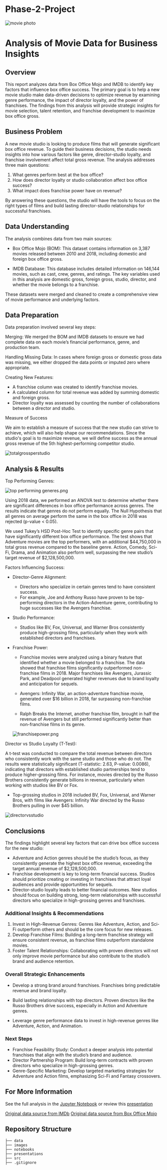 
# Phase-2-Project
![movie photo](<images/premium_photo-1661675440353-6a6019c95bc7.jpeg>)
# Analysis of Movie Data for Business Insights

## Overview
This report analyzes data from Box Office Mojo and IMDB to identify key factors that influence box office success. The primary goal is to help a new movie studio make data-driven decisions to optimize revenue by examining genre performance, the impact of director loyalty, and the power of franchises. The findings from this analysis will provide strategic insights for movie selection, talent retention, and franchise development to maximize box office gross.

## Business Problem 
A new movie studio is looking to produce films that will generate significant box office revenue. To guide their business decisions, the studio needs insights into how various factors like genre, director-studio loyalty, and franchise involvement affect total gross revenue. The analysis addresses three main questions:

  1. What genres perform best at the box office?
  2. How does director loyalty or studio collaboration affect box office success?
  3. What impact does franchise power have on revenue?

By answering these questions, the studio will have the tools to focus on the right types of films and build lasting director-studio relationships for successful franchises.

## Data Understanding 
The analysis combines data from two main sources:

- Box Office Mojo (BOM): This dataset contains information on 3,387 movies released between 2010 and 2018, including domestic and foreign box office gross.

- IMDB Database: This database includes detailed information on 146,144 movies, such as cast, crew, genres, and ratings. The key variables used in this analysis are domestic gross, foreign gross, studio, director, and whether the movie belongs to a franchise.

These datasets were merged and cleaned to create a comprehensive view of movie performance and underlying factors.

## Data Preparation
Data preparation involved several key steps:

Merging: We merged the BOM and IMDB datasets to ensure we had complete data on each movie’s financial performance, genre, and production team.

Handling Missing Data: In cases where foreign gross or domestic gross data was missing, we either dropped the data points or imputed zero where appropriate.

Creating New Features:

- A franchise column was created to identify franchise movies.
- A calculated column for total revenue was added by summing domestic and foreign gross.
- Director loyalty was assessed by counting the number of collaborations between a director and studio.

Measure of Success

We aim to establish a measure of success that the new studio can strive to achieve, which will also help shape our recommendations. Since the studio's goal is to maximize revenue, we will define success as the annual gross revenue of the 5th highest-performing competitor studio.

 ![totalgrossperstudio](<images/total gross per studio.png>)   

## Analysis & Results
Top Performing Genres:

![top performing generes.png](<images/top performing generes.png>)

Using 2018 data, we performed an ANOVA test to determine whether there are significant differences in box office performance across genres. The results indicate that genres do not perform equally. The Null Hypothesis that all genres on average perform the same in the box office in 2018 was rejected (p-value < 0.05).

We used Tukey’s HSD Post-Hoc Test to identify specific genre pairs that have significantly different box office performance. The test shows that Adventure movies are the top performers, with an additional $44,750,000 in total gross revenue compared to the baseline genre. Action, Comedy, Sci-Fi, Drama, and Animation also perform well, surpassing the new studio’s target revenue of $2,128,500,000.
  
Factors Influencing Success:
- Director-Genre Alignment: 
   - Directors who specialize in certain genres tend to have consistent success.
   - For example, Joe and Anthony Russo have proven to be top-performing directors in the Action-Adventure genre, contributing to huge successes like the Avengers franchise.
  
- Studio Performance:
   - Studios like BV, Fox, Universal, and Warner Bros consistently produce high-grossing films, particularly when they work with established directors and franchises.

- Franchise Power:
   - Franchise movies were analyzed using a binary feature that identified whether a movie belonged to a franchise. The data showed that franchise films significantly outperformed non-franchise films in 2018. Major franchises like Avengers, Jurassic Park, and Deadpool generated higher revenues due to brand loyalty and anticipation for sequels.

   - Avengers: Infinity War, an action-adventure franchise movie, generated over $16 billion in 2018, far surpassing non-franchise films.
   - Ralph Breaks the Internet, another franchise film, brought in half the revenue of Avengers but still performed significantly better than non-franchise films in its genre.

  ![franchisepower.png](<images/franchisepower.png>)
   
Director vs Studio Loyalty (T-Test):

A t-test was conducted to compare the total revenue between directors who consistently work with the same studio and those who do not. The results were statistically significant (T-statistic: 2.63, P-value: 0.0086), indicating that directors with established studio partnerships tend to produce higher-grossing films. For instance, movies directed by the Russo Brothers consistently generate billions in revenue, particularly when working with studios like BV or Fox.

   - Top-grossing studios in 2018 included BV, Fox, Universal, and Warner Bros, with films like Avengers: Infinity War directed by the Russo Brothers pulling in over $45 billion.

  ![directorvsstudio](<images/output.png>)   

## Conclusions
The findings highlight several key factors that can drive box office success for the new studio:

- Adventure and Action genres should be the studio’s focus, as they consistently generate the highest box office revenue, exceeding the target annual revenue of $2,128,500,000.
- Franchise development is key to long-term financial success. Studios should prioritize creating or investing in franchises that attract loyal audiences and provide opportunities for sequels.
- Director-studio loyalty leads to better financial outcomes. New studios should focus on building strong, long-term relationships with successful directors who specialize in high-grossing genres and franchises.


### **Additional Insights & Recommendations**
1. Invest in High-Revenue Genres: Genres like Adventure, Action, and Sci-Fi outperform others and should be the core focus for new releases.
2. Develop Franchise Films: Building a long-term franchise strategy will ensure consistent revenue, as franchise films outperform standalone movies.
3. Foster Talent Relationships: Collaborating with proven directors will not only improve movie performance but also contribute to the studio’s brand and audience retention.

 ### **Overall Strategic Enhancements**
- Develop a strong brand around franchises. Franchises bring predictable revenue and brand loyalty.

- Build lasting relationships with top directors. Proven directors like the Russo Brothers drive success, especially in Action and Adventure genres.

- Leverage genre performance data to invest in high-revenue genres like Adventure, Action, and Animation.
 
 ### Next Steps
- Franchise Feasibility Study: Conduct a deeper analysis into potential franchises that align with the studio’s brand and audience.
- Director Partnership Program: Build long-term contracts with proven directors who specialize in high-grossing genres.
- Genre-Specific Marketing: Develop targeted marketing strategies for Adventure and Action films, emphasizing Sci-Fi and Fantasy crossovers.
 ## For More Information
 
 See the full analysis in the [Jupyter Notebook](https://github.com/quadrillionaiire/Phase-2-Project/blob/main/notebooks/phase_2_project.ipynb) or review this [presentation](https://www.canva.com/design/DAGUdTq9QgM/nAR4IIAtVCl-3wPvQOg2Yw/view?utm_content=DAGUdTq9QgM&utm_campaign=designshare&utm_medium=link&utm_source=editor)

[Original data source from IMDb](https://www.imdb.com/)
[Original data source from Box Office Mojo]([https://www.imdb.com/](https://www.boxofficemojo.com/))

 ## Repository Structure 

```
├── data
├── images
├── notebooks
├── presentations
├── src
├── .gitignore
```
